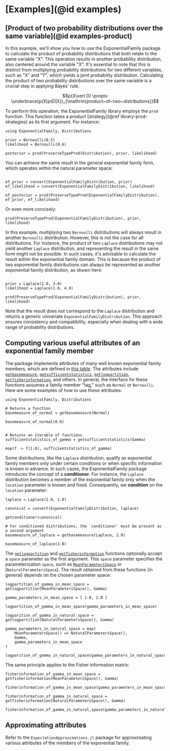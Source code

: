 # [Examples](@id examples)

## [Product of two probability distributions over the same variable](@id examples-product)

In this example, we'll show you how to use the ExponentialFamily package to calculate the product of probability distributions that both relate to the same variable "X". 
This operation results in another probability distribution, also centered around the variable "X". 
It's essential to note that this is distinct from multiplying probability distributions for two different variables, such as "X" and "Y", 
which yields a joint probability distribution. Calculating the product of two probability distributions over the same variable is a crucial step in applying Bayes' rule.

```math 
p(X\vert D) \propto \underbrace{p(X)p(D|X)}_{\mathrm{product~of~two~distributions}}
```

To perform this operation, the ExponentialFamily library employs the `prod` function. This function takes a product [strategy](@ref library-prod-strategies) as its first argument. For instance:

```@example prod-example
using ExponentialFamily, Distributions

prior = Bernoulli(0.5)
likelihood = Bernoulli(0.6)

posterior = prod(PreserveTypeProd(Distribution), prior, likelihood)
```

You can achieve the same result in the general exponential family form, which operates within the natural parameter space:

```@example prod-example

ef_prior = convert(ExponentialFamilyDistribution, prior)
ef_likelihood = convert(ExponentialFamilyDistribution, likelihood)

ef_posterior = prod(PreserveTypeProd(ExponentialFamilyDistribution), ef_prior, ef_likelihood)
```

Or even more concisely:

```@example prod-example
prod(PreserveTypeProd(ExponentialFamilyDistribution), prior, likelihood)
```

In this example, multiplying two `Bernoulli` distributions will always result in another `Bernoulli` distribution. However, this is not the case for all distributions. For instance, the product of two `Laplace` distributions may not yield another `Laplace` distribution, and representing the result in the same form might not be possible. In such cases, it's advisable to calculate the result within the exponential family domain. This is because the product of two exponential family distributions can always be represented as another exponential family distribution, as shown here:

```@example prod-example

prior = Laplace(2.0, 3.0)
likelihood = Laplace(1.0, 4.0)

prod(PreserveTypeProd(ExponentialFamilyDistribution), prior, likelihood)
```

Note that the result does not correspond to the `Laplace` distribution and returns a generic univariate `ExponentialFamilyDistribution`.
This approach ensures consistency and compatibility, especially when dealing with a wide range of probability distributions.

## Computing various useful attributes of an exponential family member

The package implements attributes of many well known exponential family members, which are defined in [this table](https://en.wikipedia.org/wiki/Exponential_family#Table_of_distributions).
The attributes include [`getbasemeasure`](@ref), [`getsufficientstatistics`](@ref), [`getlogpartition`](@ref), [`getfisherinformation`](@ref), and others. 
In general, the interface for these functions assumes a family member "tag," such as `Normal` or `Bernoulli`. Here are some examples of how to use these attributes:

```@example attributes-example
using ExponentialFamily, Distributions

# Returns a function
basemeasure_of_normal = getbasemeasure(Normal)

basemeasure_of_normal(0.0)
```

```@example attributes-example

# Returns an iterable of functions
sufficientstatistics_of_gamma = getsufficientstatistics(Gamma)

map(f -> f(1.0), sufficientstatistics_of_gamma)
```

Some distributions, like the `Laplace` distribution, qualify as exponential family members only under certain conditions or when specific information is known in advance. In such cases, the ExponentialFamily package introduces the concept of a __conditioner__. For instance, the `Laplace` distribution becomes a member of the exponential family only when the `location` parameter is known and fixed. Consequently, we __condition__ on the `location` parameter:

```@example attributes-example
laplace = Laplace(2.0, 1.0)

canonical = convert(ExponentialFamilyDistribution, laplace)

getconditioner(canonical)
```

```@example attributes-example
# For conditioned distributions, the `conditioner` must be present as a second argument
basemeasure_of_laplace = getbasemeasure(Laplace, 2.0)

basemeasure_of_laplace(1.0)
```

The [`getlogpartition`](@ref) and [`getfisherinformation`](@ref) functions optionally accept a `space` parameter as the first argument. This `space` parameter specifies the parameterization `space`, such as [`MeanParametersSpace`](@ref) or [`NaturalParametersSpace`]. The result obtained from these functions (in general) depends on the chosen parameter space:

```@example attributes-example
logpartition_of_gamma_in_mean_space = getlogpartition(MeanParametersSpace(), Gamma)

gamma_parameters_in_mean_space = [ 1.0, 2.0 ]

logpartition_of_gamma_in_mean_space(gamma_parameters_in_mean_space)
```

```@example attributes-example
logparition_of_gamma_in_natural_space = getlogpartition(NaturalParametersSpace(), Gamma)

gamma_parameters_in_natural_space = map(
    MeanParametersSpace() => NaturalParametersSpace(), 
    Gamma,
    gamma_parameters_in_mean_space
)

logparition_of_gamma_in_natural_space(gamma_parameters_in_natural_space)
```

The same principle applies to the Fisher information matrix:

```@example attributes-example
fisherinformation_of_gamma_in_mean_space = getfisherinformation(MeanParametersSpace(), Gamma)

fisherinformation_of_gamma_in_mean_space(gamma_parameters_in_mean_space)
```

```@example attributes-example
fisherinformation_of_gamma_in_natural_space = getfisherinformation(NaturalParametersSpace(), Gamma)

fisherinformation_of_gamma_in_natural_space(gamma_parameters_in_natural_space)
```

## Approximating attributes 

Refer to the `ExpectationApproximations.jl` package for approximating various attributes of the members of the exponential family.